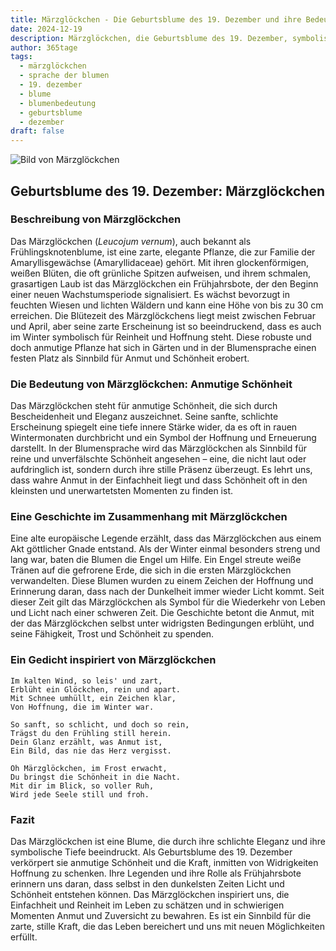 ```yaml
---
title: Märzglöckchen - Die Geburtsblume des 19. Dezember und ihre Bedeutung
date: 2024-12-19
description: Märzglöckchen, die Geburtsblume des 19. Dezember, symbolisiert Anmutige Schönheit. Erfahre mehr über ihre Geschichte, Bedeutung und Symbolik in der Sprache der Blumen.
author: 365tage
tags:
  - märzglöckchen
  - sprache der blumen
  - 19. dezember
  - blume
  - blumenbedeutung
  - geburtsblume
  - dezember
draft: false
---
```


![Bild von Märzglöckchen](https://cdn.pixabay.com/photo/2014/02/26/17/37/snowflake-275367_640.jpg#center)


## Geburtsblume des 19. Dezember: Märzglöckchen

### Beschreibung von Märzglöckchen

Das Märzglöckchen (_Leucojum vernum_), auch bekannt als Frühlingsknotenblume, ist eine zarte, elegante Pflanze, die zur Familie der Amaryllisgewächse (Amaryllidaceae) gehört. Mit ihren glockenförmigen, weißen Blüten, die oft grünliche Spitzen aufweisen, und ihrem schmalen, grasartigen Laub ist das Märzglöckchen ein Frühjahrsbote, der den Beginn einer neuen Wachstumsperiode signalisiert. Es wächst bevorzugt in feuchten Wiesen und lichten Wäldern und kann eine Höhe von bis zu 30 cm erreichen. Die Blütezeit des Märzglöckchens liegt meist zwischen Februar und April, aber seine zarte Erscheinung ist so beeindruckend, dass es auch im Winter symbolisch für Reinheit und Hoffnung steht. Diese robuste und doch anmutige Pflanze hat sich in Gärten und in der Blumensprache einen festen Platz als Sinnbild für Anmut und Schönheit erobert.

### Die Bedeutung von Märzglöckchen: Anmutige Schönheit

Das Märzglöckchen steht für anmutige Schönheit, die sich durch Bescheidenheit und Eleganz auszeichnet. Seine sanfte, schlichte Erscheinung spiegelt eine tiefe innere Stärke wider, da es oft in rauen Wintermonaten durchbricht und ein Symbol der Hoffnung und Erneuerung darstellt. In der Blumensprache wird das Märzglöckchen als Sinnbild für reine und unverfälschte Schönheit angesehen – eine, die nicht laut oder aufdringlich ist, sondern durch ihre stille Präsenz überzeugt. Es lehrt uns, dass wahre Anmut in der Einfachheit liegt und dass Schönheit oft in den kleinsten und unerwartetsten Momenten zu finden ist.

### Eine Geschichte im Zusammenhang mit Märzglöckchen

Eine alte europäische Legende erzählt, dass das Märzglöckchen aus einem Akt göttlicher Gnade entstand. Als der Winter einmal besonders streng und lang war, baten die Blumen die Engel um Hilfe. Ein Engel streute weiße Tränen auf die gefrorene Erde, die sich in die ersten Märzglöckchen verwandelten. Diese Blumen wurden zu einem Zeichen der Hoffnung und Erinnerung daran, dass nach der Dunkelheit immer wieder Licht kommt. Seit dieser Zeit gilt das Märzglöckchen als Symbol für die Wiederkehr von Leben und Licht nach einer schweren Zeit. Die Geschichte betont die Anmut, mit der das Märzglöckchen selbst unter widrigsten Bedingungen erblüht, und seine Fähigkeit, Trost und Schönheit zu spenden.

### Ein Gedicht inspiriert von Märzglöckchen

```
Im kalten Wind, so leis' und zart,
Erblüht ein Glöckchen, rein und apart.
Mit Schnee umhüllt, ein Zeichen klar,
Von Hoffnung, die im Winter war.

So sanft, so schlicht, und doch so rein,
Trägst du den Frühling still herein.
Dein Glanz erzählt, was Anmut ist,
Ein Bild, das nie das Herz vergisst.

Oh Märzglöckchen, im Frost erwacht,
Du bringst die Schönheit in die Nacht.
Mit dir im Blick, so voller Ruh,
Wird jede Seele still und froh.
```

### Fazit

Das Märzglöckchen ist eine Blume, die durch ihre schlichte Eleganz und ihre symbolische Tiefe beeindruckt. Als Geburtsblume des 19. Dezember verkörpert sie anmutige Schönheit und die Kraft, inmitten von Widrigkeiten Hoffnung zu schenken. Ihre Legenden und ihre Rolle als Frühjahrsbote erinnern uns daran, dass selbst in den dunkelsten Zeiten Licht und Schönheit entstehen können. Das Märzglöckchen inspiriert uns, die Einfachheit und Reinheit im Leben zu schätzen und in schwierigen Momenten Anmut und Zuversicht zu bewahren. Es ist ein Sinnbild für die zarte, stille Kraft, die das Leben bereichert und uns mit neuen Möglichkeiten erfüllt.